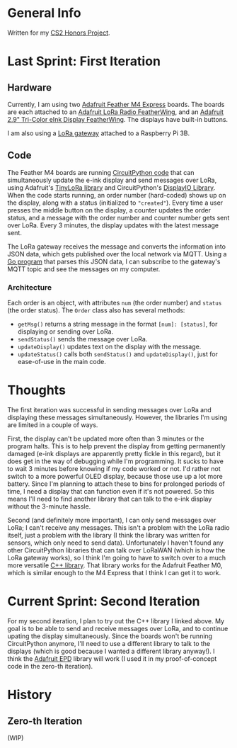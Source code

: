 # General Info

Written for my [CS2 Honors Project](contract.md).

# Last Sprint: First Iteration

## Hardware
Currently, I am using two [Adafruit Feather M4 Express](https://www.adafruit.com/product/3857) boards. The boards are each attached to an [Adafruit LoRa Radio FeatherWing](https://www.adafruit.com/product/3231), and an [Adafruit 2.9" Tri-Color eInk Display FeatherWing](https://www.adafruit.com/product/4778). The displays have built-in buttons.

I am also using a [LoRa gateway](https://www.adafruit.com/product/4284) attached to a Raspberry Pi 3B.

## Code
The Feather M4 boards are running [CircuitPython code](circuitpython/examples/tinylora/m4-1/displaylora.py) that can simultaneously update the e-ink display and send messages over LoRa, using Adafruit's [TinyLoRa library](https://github.com/adafruit/TinyLoRa) and CircuitPython's [DisplayIO Library](https://circuitpython.readthedocs.io/en/latest/shared-bindings/displayio/index.html). When the code starts running, an order number (hard-coded) shows up on the display, along with a status (initialized to `"created"`). Every time a user presses the middle button on the display, a counter updates the order status, and a message with the order number and counter number gets sent over LoRa. Every 3 minutes, the display updates with the latest message sent.

The LoRa gateway receives the message and converts the information into JSON data, which gets published over the local network via MQTT. Using a [Go program](mqtt/test.go) that parses this JSON data, I can subscribe to the gateway's MQTT topic and see the messages on my computer.

### Architecture
Each order is an object, with attributes `num` (the order number) and `status` (the order status). The `Order` class also has several methods:
- `getMsg()` returns a string message in the format `[num]: [status]`, for displaying or sending over LoRa.
- `sendStatus()` sends the message over LoRa.
- `updateDisplay()` updates text on the display with the message.
- `updateStatus()` calls both `sendStatus()` and `updateDisplay()`, just for ease-of-use in the main code.

# Thoughts

The first iteration was successful in sending messages over LoRa and displaying these messages simultaneously. However, the libraries I'm using are limited in a couple of ways.

First, the display can't be updated more often than 3 minutes or the program halts. This is to help prevent the display from getting permanently damaged (e-ink displays are apparently pretty fickle in this regard), but it does get in the way of debugging while I'm programming. It sucks to have to wait 3 minutes before knowing if my code worked or not. I'd rather not switch to a more powerful OLED display, because those use up a lot more battery. Since I'm planning to attach these to bins for prolonged periods of time, I need a display that can function even if it's not powered. So this means I'll need to find another library that can talk to the e-ink display without the 3-minute hassle.

Second (and definitely more important), I can only send messages over LoRa; I can't receive any messages. This isn't a problem with the LoRa radio itself, just a problem with the library (I think the library was written for sensors, which only need to send data). Unfortunately I haven't found any other CircuitPython libraries that can talk over LoRaWAN (which is how the LoRa gateway works), so I think I'm going to have to switch over to a much more versatile [C++ library](https://github.com/mcci-catena/arduino-lorawan). That library works for the Adafruit Feather M0, which is similar enough to the M4 Express that I think I can get it to work.


# Current Sprint: Second Iteration

For my second iteration, I plan to try out the C++ library I linked above. My goal is to be able to send and receive messages over LoRa, and to continue upating the display simultaneously. Since the boards won't be running CircuitPython anymore, I'll need to use a different library to talk to the displays (which is good because I wanted a different library anyway!). I think the [Adafruit EPD](https://github.com/adafruit/Adafruit_EPD) library will work (I used it in my proof-of-concept code in the zero-th iteration).


# History

## Zero-th Iteration

(WIP)
